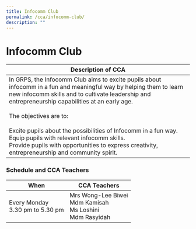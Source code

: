 ```yaml
---
title: Infocomm Club
permalink: /cca/infocomm-club/
description: ""
---
```

# Infocomm Club
|                                                                                                                                                                                                                               Description of CCA                                                                                                                                                                                                                               |
|------------------------------------------------------------------------------------------------------------------------------------------------------------------------------------------------------------------------------------------------------------------------------------------------------------------------------------------------------------------------------------------------------------------------------------------------------------------------------|
| In GRPS, the Infocomm Club aims to excite pupils about infocomm in a fun and meaningful way by helping them to learn new infocomm skills and to cultivate leadership and entrepreneurship capabilities at an early age.<br><br>The objectives are to:<br><br>Excite pupils about the possibilities of Infocomm in a fun way.<br>Equip pupils with relevant infocomm skills.<br>Provide pupils with opportunities to express creativity, entrepreneurship and community spirit. |

### Schedule and CCA Teachers

| When                                | CCA Teachers                                                    |
|-------------------------------------|-----------------------------------------------------------------|
| Every Monday<br>3.30 pm to 5.30 pm  | Mrs Wong-Lee Biwei<br>Mdm Kamisah<br>Ms Loshini<br>Mdm Rasyidah |